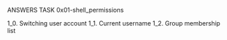 ANSWERS TASK 0x01-shell_permissions

1_0. Switching user account
1_1. Current username
1_2. Group membership list
